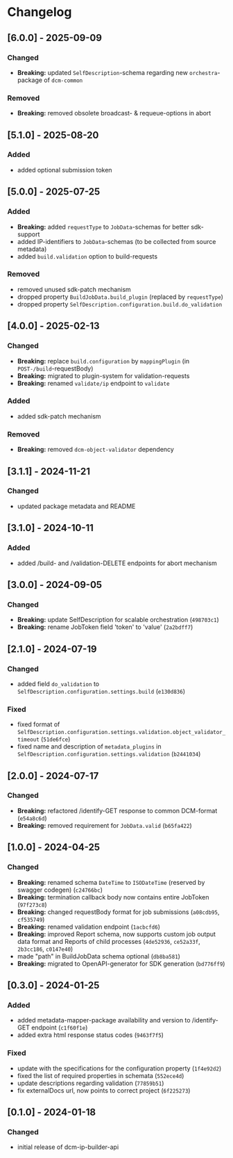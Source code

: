 # Changelog

## [6.0.0] - 2025-09-09

### Changed

- **Breaking:** updated `SelfDescription`-schema regarding new `orchestra`-package of `dcm-common`

### Removed

- **Breaking:** removed obsolete broadcast- & requeue-options in abort

## [5.1.0] - 2025-08-20

### Added

- added optional submission token

## [5.0.0] - 2025-07-25

### Added

- **Breaking:** added `requestType` to `JobData`-schemas for better sdk-support
- added IP-identifiers to `JobData`-schemas (to be collected from source metadata)
- added `build.validation` option to build-requests

### Removed

- removed unused sdk-patch mechanism
- dropped property `BuildJobData.build_plugin` (replaced by `requestType`)
- dropped property `SelfDescription.configuration.build.do_validation`

## [4.0.0] - 2025-02-13

### Changed

- **Breaking:** replace `build.configuration` by `mappingPlugin` (in `POST-/build`-requestBody)
- **Breaking:** migrated to plugin-system for validation-requests
- **Breaking:** renamed `validate/ip` endpoint to `validate`

### Added

- added sdk-patch mechanism

### Removed

- **Breaking:** removed `dcm-object-validator` dependency

## [3.1.1] - 2024-11-21

### Changed

- updated package metadata and README

## [3.1.0] - 2024-10-11

### Added

- added /build- and /validation-DELETE endpoints for abort mechanism 

## [3.0.0] - 2024-09-05

### Changed

- **Breaking:** update SelfDescription for scalable orchestration (`498703c1`)
- **Breaking:** rename JobToken field 'token' to 'value' (`2a2bdff7`)

## [2.1.0] - 2024-07-19

### Changed

- added field `do_validation` to `SelfDescription.configuration.settings.build` (`e130d836`)

### Fixed

- fixed format of `SelfDescription.configuration.settings.validation.object_validator_timeout` (`51de6fce`)
- fixed name and description of `metadata_plugins` in `SelfDescription.configuration.settings.validation` (`b2441034`)

## [2.0.0] - 2024-07-17

### Changed

- **Breaking:** refactored /identify-GET response to common DCM-format (`e54a8c6d`)
- **Breaking:** removed requirement for `JobData.valid` (`b65fa422`)

## [1.0.0] - 2024-04-25

### Changed

- **Breaking:** renamed schema `DateTime` to `ISODateTime` (reserved by swagger codegen) (`c24766bc`)
- **Breaking:** termination callback body now contains entire JobToken (`97f273c8`)
- **Breaking:** changed requestBody format for job submissions (`a08cdb95`, `cf535749`)
- **Breaking:** renamed validation endpoint  (`1acbcfd6`)
- **Breaking:** improved Report schema, now supports custom job output data format and Reports of child processes (`4de52936`, `ce52a33f`, `2b3cc186`, `c0147e40`)
- made "path" in BuildJobData schema optional (`db8ba581`)
- **Breaking:** migrated to OpenAPI-generator for SDK generation (`bd776ff9`)

## [0.3.0] - 2024-01-25

### Added

- added metadata-mapper-package availability and version to /identify-GET endpoint (`c1f60f1e`)
- added extra html response status codes (`9463f7f5`)

### Fixed

- update with the specifications for the configuration property (`1f4e92d2`)
- fixed the list of required properties in schemata (`552ece4d`)
- update descriptions regarding validation (`77859b51`)
- fix externalDocs url, now points to correct project (`6f225273`)

## [0.1.0] - 2024-01-18

### Changed

- initial release of dcm-ip-builder-api
